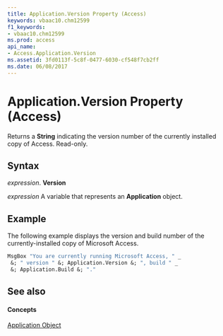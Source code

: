 ```yaml
---
title: Application.Version Property (Access)
keywords: vbaac10.chm12599
f1_keywords:
- vbaac10.chm12599
ms.prod: access
api_name:
- Access.Application.Version
ms.assetid: 3fd0113f-5c8f-0477-6030-cf548f7cb2ff
ms.date: 06/08/2017
---
```



# Application.Version Property (Access)

Returns a **String** indicating the version number of the currently installed copy of Access. Read-only.


## Syntax

 _expression_. **Version**

 _expression_ A variable that represents an **Application** object.


## Example

The following example displays the version and build number of the currently-installed copy of Microsoft Access.


```vb
MsgBox "You are currently running Microsoft Access, " _ 
 &; " version " &; Application.Version &; ", build " _ 
 &; Application.Build &; "." 

```


## See also


#### Concepts


[Application Object](application-object-access.md)


